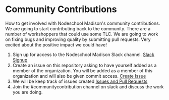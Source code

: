 # Community Contributions
How to get involved with Nodeschool Madison's community contributions. We are going to start contributing back to the community.  There are a number of workshoppers that could use some TLC.  We are going to work on fixing bugs and improving quality by submitting pull requests.  Very excited about the positive impact we could have! 

1. Sign up for access to the Nodeschool Madison Slack channel. [Slack Signup ](https://docs.google.com/forms/d/e/1FAIpQLSdpTQd5pBccxvcL_by4QGH0e-twSo7sdK7L7V53wXwLFmdC5A/viewform)
2. Create an issue on this repository asking to have yourself added as a member of the organization. You will be added as a member of this organization and will also be given commit access. [Create Issue](https://github.com/NodeschoolMadison/community-contributions/issues/new)
3. We will be keep track of issues created [Issues and Pull Requests](https://github.com/NodeschoolMadison/community-contributions/blob/master/ISSUES.md)
4. Join the #communitycontribution channel on slack and discuss the work you are doing.
